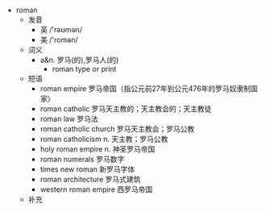- roman
  - 发音
    - 英 /'rəʊmən/
    - 美 /'romən/
  - 词义
    - a&n. 罗马(的),罗马人(的)
      - roman type or print 
  - 短语
    - roman empire 罗马帝国（指公元前27年到公元476年的罗马奴隶制国家）
    - roman catholic 罗马天主教的；天主教会的；天主教徒
    - roman law 罗马法
    - roman catholic church 罗马天主教会；罗马公教
    - roman catholicism n. 天主教；罗马公教
    - holy roman empire n. 神圣罗马帝国
    - roman numerals 罗马数字
    - times new roman 新罗马字体
    - roman architecture 罗马式建筑
    - western roman empire 西罗马帝国
  - 补充